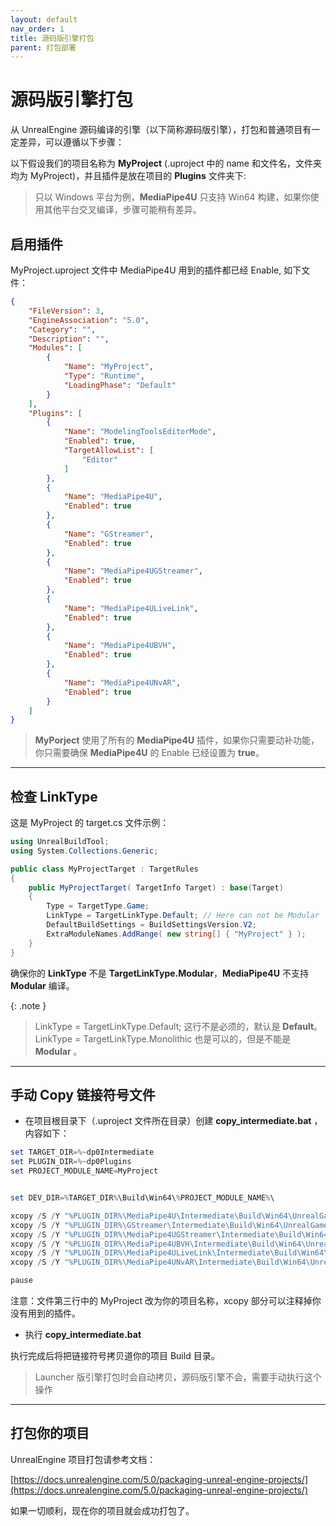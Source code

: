 ```yaml
---
layout: default
nav_order: 1
title: 源码版引擎打包
parent: 打包部署
---
```

# 源码版引擎打包

从 UnrealEngine 源码编译的引擎（以下简称源码版引擎），打包和普通项目有一定差异，可以遵循以下步骤：


以下假设我们的项目名称为 **MyProject** (.uproject 中的 name 和文件名，文件夹均为 MyProject)，并且插件是放在项目的 **Plugins** 文件夹下:
> 只以 Windows 平台为例，**MediaPipe4U** 只支持 Win64 构建，如果你使用其他平台交叉编译，步骤可能稍有差异。

## 启用插件

MyProject.uproject 文件中 MediaPipe4U 用到的插件都已经 Enable, 如下文件：   

```json
{
	"FileVersion": 3,
	"EngineAssociation": "5.0",
	"Category": "",
	"Description": "",
	"Modules": [
		{
			"Name": "MyProject", 
			"Type": "Runtime",
			"LoadingPhase": "Default"
		}
	],
	"Plugins": [
		{
			"Name": "ModelingToolsEditorMode",
			"Enabled": true,
			"TargetAllowList": [
				"Editor"
			]
		},
		{
			"Name": "MediaPipe4U",
			"Enabled": true
		},
		{
			"Name": "GStreamer",
			"Enabled": true
		},
		{
			"Name": "MediaPipe4UGStreamer",
			"Enabled": true
		},
		{
			"Name": "MediaPipe4ULiveLink",
			"Enabled": true
		},
		{
			"Name": "MediaPipe4UBVH",
			"Enabled": true
		},
		{
			"Name": "MediaPipe4UNvAR",
			"Enabled": true
		}
	]
}
```

> **MyPorject** 使用了所有的 **MediaPipe4U** 插件，如果你只需要动补功能，你只需要确保 **MediaPipe4U** 的 Enable 已经设置为 **true**。

---   


## 检查 LinkType

这是 MyProject 的 target.cs 文件示例：   

```csharp
using UnrealBuildTool;
using System.Collections.Generic;

public class MyProjectTarget : TargetRules
{
	public MyProjectTarget( TargetInfo Target) : base(Target)
	{
		Type = TargetType.Game;
		LinkType = TargetLinkType.Default; // Here can not be Modular
		DefaultBuildSettings = BuildSettingsVersion.V2;
		ExtraModuleNames.AddRange( new string[] { "MyProject" } );
	}
}
```

确保你的 **LinkType** 不是 **TargetLinkType.Modular**，**MediaPipe4U** 不支持 **Modular** 编译。   


{: .note }
> LinkType = TargetLinkType.Default; 这行不是必须的，默认是 **Default**。   
> LinkType = TargetLinkType.Monolithic 也是可以的，但是不能是 **Modular** 。   

---   

## 手动 Copy 链接符号文件

- 在项目根目录下（.uproject 文件所在目录）创建 **copy_intermediate.bat** ，内容如下：

```powershell
set TARGET_DIR=%~dp0Intermediate
set PLUGIN_DIR=%~dp0Plugins
set PROJECT_MODULE_NAME=MyProject


set DEV_DIR=%TARGET_DIR%\Build\Win64\%PROJECT_MODULE_NAME%\

xcopy /S /Y "%PLUGIN_DIR%\MediaPipe4U\Intermediate\Build\Win64\UnrealGame\" "%DEV_DIR%"
xcopy /S /Y "%PLUGIN_DIR%\GStreamer\Intermediate\Build\Win64\UnrealGame\" "%DEV_DIR%"
xcopy /S /Y "%PLUGIN_DIR%\MediaPipe4UGStreamer\Intermediate\Build\Win64\UnrealGame\" "%DEV_DIR%"
xcopy /S /Y "%PLUGIN_DIR%\MediaPipe4UBVH\Intermediate\Build\Win64\UnrealGame\" "%DEV_DIR%"
xcopy /S /Y "%PLUGIN_DIR%\MediaPipe4ULiveLink\Intermediate\Build\Win64\UnrealGame\" "%DEV_DIR%"
xcopy /S /Y "%PLUGIN_DIR%\MediaPipe4UNvAR\Intermediate\Build\Win64\UnrealGame\" "%DEV_DIR%"

pause
```

注意：文件第三行中的 MyProject 改为你的项目名称，xcopy 部分可以注释掉你没有用到的插件。

- 执行 **copy_intermediate.bat**

执行完成后将把链接符号拷贝道你的项目 Build 目录。

>  Launcher 版引擎打包时会自动拷贝，源码版引擎不会，需要手动执行这个操作

---   

## 打包你的项目

UnrealEngine 项目打包请参考文档：

[https://docs.unrealengine.com/5.0/packaging-unreal-engine-projects/](https://docs.unrealengine.com/5.0/packaging-unreal-engine-projects/)

如果一切顺利，现在你的项目就会成功打包了。



